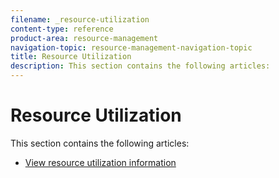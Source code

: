 ```yaml
---
filename: _resource-utilization
content-type: reference
product-area: resource-management
navigation-topic: resource-management-navigation-topic
title: Resource Utilization
description: This section contains the following articles:
---
```


# Resource Utilization

This section contains the following articles:

* [View resource utilization information](../../resource-mgmt/resource-utilization/view-utilization-information.md)

